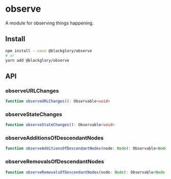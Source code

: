 # observe
A module for observing things happening.

## Install
```sh
npm install --save @blackglory/observe
# or
yarn add @blackglory/observe
```

## API
### observeURLChanges
```ts
function observeURLChanges(): Observable<void>
```

### observeStateChanges
```ts
function observeStateChanges(): Observable<void>
```

### observeAdditionsOfDescendantNodes
```ts
function observeAdditionsOfDescendantNodes(node: Node): Observable<Node[]>
```

### observeRemovalsOfDescendantNodes
```ts
function observeRemovalsOfDescendantNodes(node: Node): Observable<Node[]>
```
